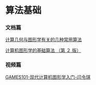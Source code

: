# 算法基础

### 文档篇

[计算几何与图形学有关的几种常用算法
](https://blog.csdn.net/kiritow/article/details/51872734)

[计算机图形学的基础算法
（第 ２ 版）](http://www.ecsponline.com/yz/B885E4E2632C04E93AC0BA68577F4238C000.pdf)



### 视频篇

[GAMES101-现代计算机图形学入门-闫令琪](https://www.bilibili.com/video/BV1X7411F744)

